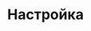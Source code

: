 ---
layout: services-list
title: Настройка
longtitle: Настройка сетевого оборудования
typePost: net-config
typeSection: net
breadcrumbs:
  - name: Услуги
    url: /services/
  - name: Сети и интернет
    url: /services/net/
breadcrumbCurrent: true
banner: /assets/images/upload/net_config.jpg
thumbnail: /assets/images/upload/net_config-icon.jpg
---